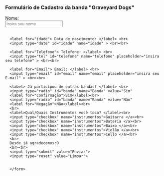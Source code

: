 <!DOCTYPE html>
<html lang="pt-BR">
  <head>
    <title>Trabalho Formulários em HTML</title>
    <meta Charset="UTF-8"
  </head>
  <body>
    <h3>Formulário de Cadastro da banda "Graveyard Dogs"</h3>
    <form action="/enviar" method="post"
      <label for="nome"> Nome: </label> <br>
      <input type="text" id="nome" name="nome" placeholder="Insira seu nome" > <br> <br>
      
      <label for="idade"> Data de nascimento: </label> <br>
      <input type="date" id="idade" name="idade" > <br><br>
      
      <label for="Telefone"> Telefone: </label> <br>
      <input type="tel" id="telefone" name="telefone" placeholder="insira seu telefone" > <br><br>
      
      <label for="Email"> Email: </label> <br>
      <input type="email" id="email" name="email" placeholder="insira seu E-mail" > <br><br>
      
      <label> Já participou de outras bandas? </label> <br>
      <input type="radio" id="banda" name="Banda" value="Sim"
      <label for="confirmação">Sim</label><br>
      <input type="radio" id="banda" name="Banda" value="Não"
      <label for="Negação">Não</label><br>
      <br>
      <label>Qual/Quais Instrumentos você toca? </label><br>
      <input type="checkbox" name="instrumentos">Guitarra </a><br>
      <input type="checkbox" name="instrumentos">Bateria </a><br>
      <input type="checkbox" name="instrumentos">Baixo </a><br>
      <input type="checkbox" name="instrumentos">Violão </a><br>
      <input type="checkbox" name="instrumentos">Cello </a><br>
      <br>
      Desde já agradecemos:D
      <br><br>
      <input type="submit" value="Enviar">
      <input type="reset" value="Limpar">
      
      
      </form>
  </body>
</html>
